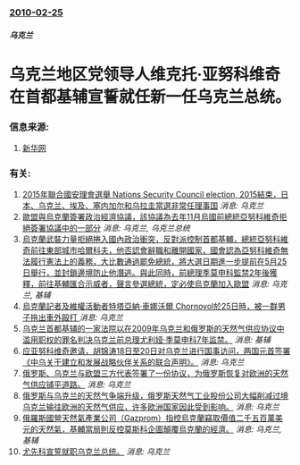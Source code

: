 ### [2010-02-25](/news/2010/02/25/index.md)

##### 乌克兰
#  乌克兰地区党领导人维克托·亚努科维奇在首都基辅宣誓就任新一任乌克兰总统。




### 信息来源:

1. [新华网](http://news.xinhuanet.com/world/2010-02/25/content_13048088.htm)

### 有关:

1. [2015年聯合國安理會選舉 Nations Security Council election, 2015結束，日本、乌克兰、埃及、塞内加尔和乌拉圭當選非常任理事国](/zh/news/2015/10/15/2015年聯合國安理會選舉-Nations-Security-Council-election-2015結束-日本-乌.md) _消息: 乌克兰_
2. [ 歐盟與烏克蘭簽署政治經濟協議，該協議為去年11月烏國前總統亞努科維奇拒絕簽署協議中的一部分](/zh/news/2014/03/21/歐盟與烏克蘭簽署政治經濟協議-該協議為去年11月烏國前總統亞努科維奇拒絕簽署協議中的一部分.md) _消息: 乌克兰, 乌克兰总统_
3. [烏克蘭武裝力量拒絕捲入國內政治衝突，反對派控制首都基輔，總統亞努科維奇前往東部城市哈爾科夫，他否認會辭職和離開國家，國會認為亞努科維奇無法履行憲法上的義務，大比數通過罷免總統，將大選日期進一步提前在5月25日舉行，並封鎖邊境防止他潛逃。與此同時，前總理季莫申科監禁2年後獲釋，前往基輔匯合示威者，聲言參選總統，定必使烏克蘭加入歐盟](/zh/news/2014/02/22/烏克蘭武裝力量拒絕捲入國內政治衝突-反對派控制首都基輔-總統亞努科維奇前往東部城市哈爾科夫-他否認會辭職和離開國家-國會.md) _消息: 乌克兰, 基辅_
4. [ 烏克蘭記者及維權活動者特塔亞納·車娜沃爾 Chornovol於25日時，被一群男子拖出車外毆打 ](/zh/news/2013/12/26/烏克蘭記者及維權活動者特塔亞納-車娜沃爾-Chornovol於25日時-被一群男子拖出車外毆打.md) _消息: 乌克兰_
5. [乌克兰首都基辅的一家法院以在2009年乌克兰和俄罗斯的天然气供应协议中滥用职权的罪名判决乌克兰前总理尤利娅·季莫申科7年监禁。](/zh/news/2011/10/11/乌克兰首都基辅的一家法院以在2009年乌克兰和俄罗斯的天然气供应协议中滥用职权的罪名判决乌克兰前总理尤利娅-季莫申科7年.md) _消息: 基辅_
6. [应亚努科维奇邀请，胡锦涛18日至20日对乌克兰进行国事访问，两国元首签署《中乌关于建立和发展战略伙伴关系的联合声明》。](/zh/news/2011/06/20/应亚努科维奇邀请-胡锦涛18日至20日对乌克兰进行国事访问-两国元首签署-中乌关于建立和发展战略伙伴关系的联合声明.md) _消息: 乌克兰_
7. [俄罗斯、乌克兰与欧盟三方代表签署了一份协议，为俄罗斯恢复对欧洲的天然气供应铺平道路。](/zh/news/2009/01/11/俄罗斯-乌克兰与欧盟三方代表签署了一份协议-为俄罗斯恢复对欧洲的天然气供应铺平道路.md) _消息: 乌克兰_
8. [俄罗斯与乌克兰的天然气争端升级，俄罗斯天然气工业股份公司大幅削减过境乌克兰输往欧洲的天然气供应，许多欧洲国家因此受到影响。](/zh/news/2009/01/5/俄罗斯与乌克兰的天然气争端升级-俄罗斯天然气工业股份公司大幅削减过境乌克兰输往欧洲的天然气供应-许多欧洲国家因此受到影响.md) _消息: 乌克兰_
9. [俄羅斯國營天然氣產業公司（Gazprom）指控烏克蘭竊取價值二千五百萬美元的天然氣，基輔當局則反控莫斯科企圖顛覆烏克蘭的經濟。](/zh/news/2006/01/2/俄羅斯國營天然氣產業公司-Gazprom-指控烏克蘭竊取價值二千五百萬美元的天然氣-基輔當局則反控莫斯科企圖顛覆烏克蘭的.md) _消息: 乌克兰, 基辅_
10. [ 尤先科宣誓就职乌克兰总统。](/zh/news/2005/01/23/尤先科宣誓就职乌克兰总统.md) _消息: 乌克兰_
